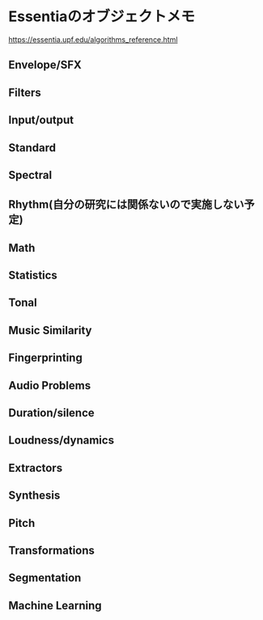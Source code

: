 # Essentiaのオブジェクトメモ
<https://essentia.upf.edu/algorithms_reference.html>

## Envelope/SFX

## Filters

## Input/output

## Standard

## Spectral

## Rhythm(自分の研究には関係ないので実施しない予定)

## Math

## Statistics

## Tonal

## Music Similarity

## Fingerprinting

## Audio Problems

## Duration/silence

## Loudness/dynamics

## Extractors

## Synthesis

## Pitch

## Transformations

## Segmentation

## Machine Learning
